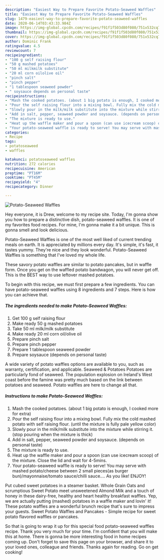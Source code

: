 ```yaml
---
description: "Easiest Way to Prepare Favorite Potato-Seaweed Waffles"
title: "Easiest Way to Prepare Favorite Potato-Seaweed Waffles"
slug: 1479-easiest-way-to-prepare-favorite-potato-seaweed-waffles
date: 2020-06-14T03:43:33.984Z
image: https://img-global.cpcdn.com/recipes/f91f1f503d80f080/751x532cq70/potato-seaweed-waffles-recipe-main-photo.jpg
thumbnail: https://img-global.cpcdn.com/recipes/f91f1f503d80f080/751x532cq70/potato-seaweed-waffles-recipe-main-photo.jpg
cover: https://img-global.cpcdn.com/recipes/f91f1f503d80f080/751x532cq70/potato-seaweed-waffles-recipe-main-photo.jpg
author: Dominic Frank
ratingvalue: 4.5
reviewcount: 7
recipeingredient:
- "100 g self raising flour"
- "50 g mashed potatoes"
- "50 ml milkmilk substitute"
- "20 ml corn oilolive oil"
- "pinch salt"
- "pinch pepper"
- "1 tablespoon seaweed powder"
- " soysauce depends on personal taste"
recipeinstructions:
- "Mash the cooked potatoes. (about 1 big potato is enough, I cooked more for extra)"
- "Pour the self raising flour into a mixing bowl. Fully mix the cold mashed potato with self raising flour. (until the mixture is fully pale yellow color)"
- "Slowly pour in the milk/milk substitute into the mixture while stirring it. (stop pouring when the mixture is thick)"
- "Add in salt, pepper, seaweed powder and soysauce. (depends on personal taste)"
- "The mixture is ready to use."
- "Heat up the waffle maker and pour a spoon (can use icecream scoop) of the mixture. Close the lid and wait for 4-5mins."
- "Your potato-seaweed waffle is ready to serve! You may serve with mashed potato/cheese between 2 small pieces(as burger bun)/mayonnaise/tomato sauce/chilli sauce.... As you like! ENJOY!"
categories:
- Recipe
tags:
- potatoseaweed
- waffles

katakunci: potatoseaweed waffles 
nutrition: 272 calories
recipecuisine: American
preptime: "PT16M"
cooktime: "PT45M"
recipeyield: "4"
recipecategory: Dinner

---
```



![Potato-Seaweed Waffles](https://img-global.cpcdn.com/recipes/f91f1f503d80f080/751x532cq70/potato-seaweed-waffles-recipe-main-photo.jpg)

Hey everyone, it is Drew, welcome to my recipe site. Today, I'm gonna show you how to prepare a distinctive dish, potato-seaweed waffles. It is one of my favorites food recipes. For mine, I'm gonna make it a bit unique. This is gonna smell and look delicious.

Potato-Seaweed Waffles is one of the most well liked of current trending meals on earth. It is appreciated by millions every day. It's simple, it's fast, it tastes yummy. They're nice and they look wonderful. Potato-Seaweed Waffles is something that I've loved my whole life.

These savory potato waffles are similar to potato pancakes, but in waffle form. Once you get on the waffled potato bandwagon, you will never get off. This is the BEST way to use leftover mashed potatoes.


To begin with this recipe, we must first prepare a few ingredients. You can have potato-seaweed waffles using 8 ingredients and 7 steps. Here is how you can achieve that.

<!--inarticleads1-->

##### The ingredients needed to make Potato-Seaweed Waffles:

1. Get 100 g self raising flour
1. Make ready 50 g mashed potatoes
1. Take 50 ml milk/milk substitute
1. Make ready 20 ml corn oil/olive oil
1. Prepare pinch salt
1. Prepare pinch pepper
1. Prepare 1 tablespoon seaweed powder
1. Prepare  soysauce (depends on personal taste)


A wide variety of potato waffles options are available to you, such as warranty, certification, and applicable. Seaweed &amp; Potatoes Potatoes are particularly fond of seaweed. The population explosion on Ireland&#39;s West coast before the famine was pretty much based on the link between potatoes and seaweed. Potato waffles are here to change all that. 

<!--inarticleads2-->

##### Instructions to make Potato-Seaweed Waffles:

1. Mash the cooked potatoes. (about 1 big potato is enough, I cooked more for extra)
1. Pour the self raising flour into a mixing bowl. Fully mix the cold mashed potato with self raising flour. (until the mixture is fully pale yellow color)
1. Slowly pour in the milk/milk substitute into the mixture while stirring it. (stop pouring when the mixture is thick)
1. Add in salt, pepper, seaweed powder and soysauce. (depends on personal taste)
1. The mixture is ready to use.
1. Heat up the waffle maker and pour a spoon (can use icecream scoop) of the mixture. Close the lid and wait for 4-5mins.
1. Your potato-seaweed waffle is ready to serve! You may serve with mashed potato/cheese between 2 small pieces(as burger bun)/mayonnaise/tomato sauce/chilli sauce.... As you like! ENJOY!


Put cubed sweet potatoes in a steamer basket. Whole Grain Oats and scrumptious Sweet Potato meet unsweetened Almond Milk and a touch of honey in these dairy-free, healthy and heart healthy breakfast waffles. Yep, we are actually putting (mashed) potatoes in a waffle maker and lovin&#39; it! These potato waffles are a wonderful brunch recipe that&#39;s sure to impress your guests. Sweet Potato Waffles and Pancakes - Simple recipe for sweet potato flavored waffles or pancakes. 

So that is going to wrap it up for this special food potato-seaweed waffles recipe. Thank you very much for your time. I'm confident that you will make this at home. There is gonna be more interesting food in home recipes coming up. Don't forget to save this page on your browser, and share it to your loved ones, colleague and friends. Thanks again for reading. Go on get cooking!
